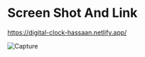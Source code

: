 # Screen Shot And Link

https://digital-clock-hassaan.netlify.app/

![Capture](https://user-images.githubusercontent.com/78149644/135111613-d67269c3-80f4-4551-bf71-8283dcb71a67.JPG)
